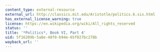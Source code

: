 ```yaml
---
content_type: external-resource
external_url: http://classics.mit.edu/Aristotle/politics.6.six.html
has_external_license_warning: true
license: https://en.wikipedia.org/wiki/All_rights_reserved
status: ''
title: '*Politics*, Book VI, Part 4'
uid: 5f16209b-5a8e-48f0-b94e-65f027bc278b
wayback_url: ''
---
```

